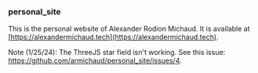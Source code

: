 ### personal_site

This is the personal website of Alexander Rodion Michaud. It is available at [https://alexandermichaud.tech](https://alexandermichaud.tech).

Note (1/25/24): The ThreeJS star field isn't working. See this issue: https://github.com/armichaud/personal_site/issues/4.
